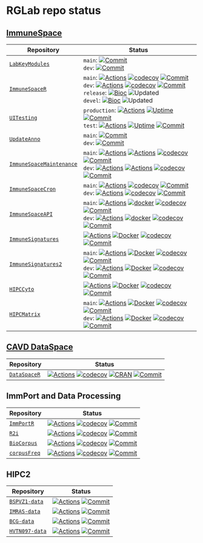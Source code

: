 # RGLab repo status

## [ImmuneSpace](https://immunespace.org/)

| Repository | Status |
| ---- | ------ |
| [`LabKeyModules`]() | `main`: [![Commit](https://img.shields.io/github/last-commit/RGLab/LabKeyModules/main)](https://github.com/RGLab/LabKeyModules/commits/main)<br>`dev`: [![Commit](https://img.shields.io/github/last-commit/RGLab/LabKeyModules/dev)](https://github.com/RGLab/LabKeyModules/commits/dev) |
| [`ImmuneSpaceR`](https://github.com/RGLab/ImmuneSpaceR) | `main`: [![Actions](https://github.com/RGLab/ImmuneSpaceR/workflows/R-CMD-check/badge.svg?branch=main)](https://github.com/RGLab/ImmuneSpaceR/actions/workflows/R-CMD-check.yaml?query=branch:main) [![codecov](https://codecov.io/gh/RGLab/ImmuneSpaceR/branch/main/graph/badge.svg)](https://codecov.io/gh/RGLab/ImmuneSpaceR/branch/main) [![Commit](https://img.shields.io/github/last-commit/RGLab/ImmuneSpaceR/main)](https://github.com/RGLab/ImmuneSpaceR/commits/main)<br>`dev`: [![Actions](https://github.com/RGLab/ImmuneSpaceR/workflows/R-CMD-check/badge.svg?branch=dev)](https://github.com/RGLab/ImmuneSpaceR/actions/workflows/R-CMD-check.yaml?query=branch:dev) [![codecov](https://codecov.io/gh/RGLab/ImmuneSpaceR/branch/dev/graph/badge.svg)](https://codecov.io/gh/RGLab/ImmuneSpaceR/branch/dev) [![Commit](https://img.shields.io/github/last-commit/RGLab/ImmuneSpaceR/dev)](https://github.com/RGLab/ImmuneSpaceR/commits/dev)<br>`release`: [![Bioc](http://www.bioconductor.org/shields/build/release/bioc/ImmuneSpaceR.svg)](https://bioconductor.org/checkResults/release/bioc-LATEST/ImmuneSpaceR) ![Updated](https://bioconductor.org/shields/lastcommit/release/bioc/ImmuneSpaceR.svg) <br>`devel`: [![Bioc](http://www.bioconductor.org/shields/build/devel/bioc/ImmuneSpaceR.svg)](https://bioconductor.org/checkResults/devel/bioc-LATEST/ImmuneSpaceR) ![Updated](https://bioconductor.org/shields/lastcommit/devel/bioc/ImmuneSpaceR.svg) |
| [`UITesting`](https://github.com/RGLab/UITesting) | `production`: [![Actions](https://github.com/RGLab/UITesting/workflows/UITesting/badge.svg?branch=main)](https://github.com/RGLab/UITesting/actions/workflows/UITesting.yaml?query=branch:main) [![Uptime](https://img.shields.io/uptimerobot/status/m777059647-11e17c1ae988b2310ead19df)](https://uptimerobot.com/dashboard#777059647) [![Commit](https://img.shields.io/github/last-commit/RGLab/UITesting/main)](https://github.com/RGLab/UITesting/commits/main)<br>`test`: [![Actions](https://github.com/RGLab/UITesting/workflows/UITesting/badge.svg?branch=dev)](https://github.com/RGLab/UITesting/actions/workflows/UITesting.yaml?query=branch:dev) [![Uptime](https://img.shields.io/uptimerobot/status/m777059648-609496c1c4c8d47df14b58a2)](https://uptimerobot.com/dashboard#777059648) [![Commit](https://img.shields.io/github/last-commit/RGLab/UITesting/dev)](https://github.com/RGLab/UITesting/commits/dev) |
| [`UpdateAnno`](https://github.com/RGLab/UpdateAnno) | `main`: [![Commit](https://img.shields.io/github/last-commit/RGLab/UpdateAnno/main)](https://github.com/RGLab/UpdateAnno/commits/main)<br>`dev`: [![Commit](https://img.shields.io/github/last-commit/RGLab/UpdateAnno/dev)](https://github.com/RGLab/UpdateAnno/commits/dev) |
| [`ImmuneSpaceMaintenance`](https://github.com/RGLab/ImmuneSpaceMaintenance) | `main`: [![Actions](https://github.com/RGLab/ImmuneSpaceMaintenance/workflows/R-CMD-check/badge.svg?branch=main)](https://github.com/RGLab/ImmuneSpaceMaintenance/actions?query=branch:main) [![Actions](https://github.com/RGLab/ImmuneSpaceMaintenance/workflows/IS-Maintenance/badge.svg?branch=main)](https://github.com/RGLab/ImmuneSpaceMaintenance/actions?query=branch:main) [![codecov](https://codecov.io/gh/RGLab/ImmuneSpaceMaintenance/branch/main/graph/badge.svg)](https://codecov.io/gh/RGLab/ImmuneSpaceMaintenance?branch=main) [![Commit](https://img.shields.io/github/last-commit/RGLab/ImmuneSpaceMaintenance/main)](https://github.com/RGLab/ImmuneSpaceMaintenance/commits/main)<br>`dev`: [![Actions](https://github.com/RGLab/ImmuneSpaceMaintenance/workflows/R-CMD-check/badge.svg?branch=dev)](https://github.com/RGLab/ImmuneSpaceMaintenance/actions?query=branch:dev) [![Actions](https://github.com/RGLab/ImmuneSpaceMaintenance/workflows/IS-Maintenance/badge.svg?branch=dev)](https://github.com/RGLab/ImmuneSpaceMaintenance/actions?query=branch:dev) [![codecov](https://codecov.io/gh/RGLab/ImmuneSpaceMaintenance/branch/dev/graph/badge.svg)](https://codecov.io/gh/RGLab/ImmuneSpaceMaintenance?branch=dev) [![Commit](https://img.shields.io/github/last-commit/RGLab/ImmuneSpaceMaintenance/dev)](https://github.com/RGLab/ImmuneSpaceMaintenance/commits/dev) |
| [`ImmuneSpaceCron`](https://github.com/RGLab/ImmuneSpaceCron) | `main`: [![Actions](https://github.com/RGLab/ImmuneSpaceCron/workflows/R-CMD-check/badge.svg?branch=main)](https://github.com/RGLab/ImmuneSpaceCron/actions?query=branch:main) [![codecov](https://codecov.io/gh/RGLab/ImmuneSpaceCron/branch/main/graph/badge.svg)](https://codecov.io/gh/RGLab/ImmuneSpaceCron?branch=main) [![Commit](https://img.shields.io/github/last-commit/RGLab/ImmuneSpaceCron/main)](https://github.com/RGLab/ImmuneSpaceCron/commits/main)<br>`dev`: [![Actions](https://github.com/RGLab/ImmuneSpaceCron/workflows/R-CMD-check/badge.svg?branch=dev)](https://github.com/RGLab/ImmuneSpaceCron/actions?query=branch:dev) [![codecov](https://codecov.io/gh/RGLab/ImmuneSpaceCron/branch/dev/graph/badge.svg)](https://codecov.io/gh/RGLab/ImmuneSpaceCron?branch=dev) [![Commit](https://img.shields.io/github/last-commit/RGLab/ImmuneSpaceCron/dev)](https://github.com/RGLab/ImmuneSpaceCron/commits/dev) |
| [`ImmuneSpaceAPI`](https://github.com/RGLab/ImmuneSpaceAPI) | `main`: [![Actions](https://github.com/RGLab/ImmuneSpaceAPI/workflows/R-CMD-check/badge.svg?branch=main)](https://github.com/RGLab/ImmuneSpaceAPI/actions?query=branch:main) [![docker](https://github.com/RGLab/ImmuneSpaceAPI/actions/workflows/docker-build.yaml/badge.svg?branch=main)](https://hub.docker.com/r/rglab/immunespaceapi) [![codecov](https://codecov.io/gh/RGLab/ImmuneSpaceAPI/branch/main/graph/badge.svg)](https://codecov.io/gh/RGLab/ImmuneSpaceAPI?branch=main) [![Commit](https://img.shields.io/github/last-commit/RGLab/ImmuneSpaceAPI/main)](https://github.com/RGLab/ImmuneSpaceAPI/commits/main)<br>`dev`: [![Actions](https://github.com/RGLab/ImmuneSpaceAPI/workflows/R-CMD-check/badge.svg?branch=dev)](https://github.com/RGLab/ImmuneSpaceAPI/actions?query=branch:dev) [![docker](https://github.com/RGLab/ImmuneSpaceAPI/actions/workflows/docker-build.yaml/badge.svg?branch=dev)](https://hub.docker.com/r/rglab/immunespaceapi) [![codecov](https://codecov.io/gh/RGLab/ImmuneSpaceAPI/branch/dev/graph/badge.svg)](https://codecov.io/gh/RGLab/ImmuneSpaceAPI?branch=dev) [![Commit](https://img.shields.io/github/last-commit/RGLab/ImmuneSpaceAPI/dev)](https://github.com/RGLab/ImmuneSpaceAPI/commits/dev) |
| [`ImmuneSignatures`](https://github.com/RGLab/ImmuneSignatures) | [![Actions](https://github.com/RGLab/ImmuneSignatures/actions/workflows/R-CMD-check.yaml/badge.svg?branch=main)](https://github.com/RGLab/ImmuneSignatures/actions/workflows/R-CMD-check.yaml?query=branch:main) [![Docker](https://github.com/RGLab/ImmuneSignatures/actions/workflows/docker-build.yaml/badge.svg?branch=main)](https://hub.docker.com/r/rglab/immunesignatures) [![codecov](https://codecov.io/gh/RGLab/ImmuneSignatures/branch/main/graph/badge.svg)](https://codecov.io/gh/RGLab/ImmuneSignatures?branch=main) [![Commit](https://img.shields.io/github/last-commit/RGLab/ImmuneSignatures/main)](https://github.com/RGLab/ImmuneSignatures/commits/main) |
| [`ImmuneSignatures2`](https://github.com/RGLab/ImmuneSignatures2) | `main`: [![Actions](https://github.com/RGLab/ImmuneSignatures2/actions/workflows/R-CMD-check.yaml/badge.svg?branch=main)](https://github.com/RGLab/ImmuneSignatures2/actions/workflows/R-CMD-check.yaml?query=branch:main) [![Docker](https://github.com/RGLab/ImmuneSignatures2/actions/workflows/docker-build.yaml/badge.svg?branch=main)](https://hub.docker.com/r/rglab/immunesignatures2) [![codecov](https://codecov.io/gh/RGLab/ImmuneSignatures2/branch/main/graph/badge.svg)](https://codecov.io/gh/RGLab/ImmuneSignatures2?branch=main) [![Commit](https://img.shields.io/github/last-commit/RGLab/ImmuneSignatures2/main)](https://github.com/RGLab/ImmuneSignatures2/commits/main)<br>`dev`: [![Actions](https://github.com/RGLab/ImmuneSignatures2/actions/workflows/R-CMD-check.yaml/badge.svg?branch=dev)](https://github.com/RGLab/ImmuneSignatures2/actions/workflows/R-CMD-check.yaml?query=branch:dev) [![Docker](https://github.com/RGLab/ImmuneSignatures2/actions/workflows/docker-build.yaml/badge.svg?branch=dev)](https://hub.docker.com/r/rglab/immunesignatures2) [![codecov](https://codecov.io/gh/RGLab/ImmuneSignatures2/branch/dev/graph/badge.svg)](https://codecov.io/gh/RGLab/ImmuneSignatures2?branch=dev) [![Commit](https://img.shields.io/github/last-commit/RGLab/ImmuneSignatures2/dev)](https://github.com/RGLab/ImmuneSignatures2/commits/dev) |
| [`HIPCCyto`](https://github.com/RGLab/HIPCCyto) | [![Actions](https://github.com/RGLab/HIPCCyto/workflows/R-CMD-check/badge.svg?branch=main)](https://github.com/RGLab/HIPCCyto/actions/workflows/R-CMD-check.yaml?query=branch:main) [![Docker](https://github.com/RGLab/HIPCCyto/actions/workflows/docker-build.yaml/badge.svg?branch=main)](https://hub.docker.com/r/rglab/hipccyto) [![codecov](https://codecov.io/gh/RGLab/HIPCCyto/branch/main/graph/badge.svg)](https://codecov.io/gh/RGLab/HIPCCyto?branch=main) [![Commit](https://img.shields.io/github/last-commit/RGLab/hipccyto)](https://github.com/RGLab/HIPCCyto/commits/main) |
| [`HIPCMatrix`](https://github.com/RGLab/HIPCMatrix) | `main`: [![Actions](https://github.com/RGLab/HIPCMatrix/actions/workflows/R-CMD-check.yaml/badge.svg?branch=main)](https://github.com/RGLab/HIPCMatrix/actions/workflows/R-CMD-check.yaml?query=branch:main) [![Docker](https://github.com/RGLab/HIPCMatrix/actions/workflows/docker-build.yaml/badge.svg?branch=main)](https://hub.docker.com/r/rglab/hipcmatrix) [![codecov](https://codecov.io/gh/RGLab/HIPCMatrix/branch/main/graph/badge.svg)](https://codecov.io/gh/RGLab/HIPCMatrix?branch=main) [![Commit](https://img.shields.io/github/last-commit/RGLab/HIPCMatrix/main)](https://github.com/RGLab/HIPCMatrix/commits/main)<br>`dev`: [![Actions](https://github.com/RGLab/HIPCMatrix/actions/workflows/R-CMD-check.yaml/badge.svg?branch=dev)](https://github.com/RGLab/HIPCMatrix/actions/workflows/R-CMD-check.yaml?query=branch:dev) [![Docker](https://github.com/RGLab/HIPCMatrix/actions/workflows/docker-build.yaml/badge.svg?branch=dev)](https://hub.docker.com/r/rglab/hipcmatrix) [![codecov](https://codecov.io/gh/RGLab/HIPCMatrix/branch/dev/graph/badge.svg)](https://codecov.io/gh/RGLab/HIPCMatrix?branch=dev) [![Commit](https://img.shields.io/github/last-commit/RGLab/HIPCMatrix/dev)](https://github.com/RGLab/HIPCMatrix/commits/dev) |


## [CAVD DataSpace](https://dataspace.cavd.org/)

| Repository | Status |
| ---- | ------ |
| [`DataSpaceR`](https://github.com/ropensci/DataSpaceR) | [![Actions](https://github.com/ropensci/DataSpaceR/workflows/R-CMD-check/badge.svg?branch=main)](https://github.com/ropensci/DataSpaceR/actions/workflows/R-CMD-check.yaml?query=branch:main) [![codecov](https://codecov.io/gh/ropensci/DataSpaceR/branch/main/graph/badge.svg)](https://codecov.io/gh/ropensci/DataSpaceR/branch/main) [![CRAN](https://cranchecks.info/badges/worst/DataSpaceR)](https://cran.r-project.org/web/checks/check_results_DataSpaceR.html) [![Commit](https://img.shields.io/github/last-commit/ropensci/DataSpaceR)](https://github.com/RGLab/HIPCMatrix/commits/main) |


## ImmPort and Data Processing

| Repository | Status |
| ---- | ------ |
| [`ImmPortR`](https://github.com/RGLab/ImmPortR) | [![Actions](https://github.com/RGLab/ImmPortR/workflows/R-CMD-check/badge.svg?branch=main)](https://github.com/RGLab/ImmPortR/actions/workflows/R-CMD-check.yaml?query=branch:main) [![codecov](https://codecov.io/gh/RGLab/ImmPortR/branch/main/graph/badge.svg)](https://codecov.io/github/RGLab/ImmPortR?branch=main) [![Commit](https://img.shields.io/github/last-commit/RGLab/ImmPortR)](https://github.com/RGLab/ImmPortR/commits/main) |
| [`R2i`](https://github.com/RGLab/R2i) | [![Actions](https://github.com/RGLab/R2i/workflows/R-CMD-check/badge.svg?branch=main)](https://github.com/RGLab/R2i/actions/workflows/R-CMD-check.yaml?query=branch:main) [![codecov](https://codecov.io/gh/RGLab/R2i/branch/main/graph/badge.svg)](https://codecov.io/gh/RGLab/R2i?branch=main) [![Commit](https://img.shields.io/github/last-commit/RGLab/R2i/main)](https://github.com/RGLab/R2i/commits/main) |
| [`BioCorpus`](https://github.com/RGLab/BioCorpus) | [![Actions](https://github.com/RGLab/BioCorpus/workflows/R-CMD-check/badge.svg?branch=main)](https://github.com/RGLab/BioCorpus/actions/workflows/R-CMD-check.yaml?query=branch:main) [![codecov](https://codecov.io/gh/RGLab/BioCorpus/branch/main/graph/badge.svg)](https://codecov.io/gh/RGLab/BioCorpus?branch=main) [![Commit](https://img.shields.io/github/last-commit/RGLab/BioCorpus/main)](https://github.com/RGLab/BioCorpus/commits/main) |
| [`corpusFreq`](https://github.com/RGLab/corpusFreq) | [![Actions](https://github.com/RGLab/corpusFreq/workflows/R-CMD-check/badge.svg?branch=main)](https://github.com/RGLab/corpusFreq/actions/workflows/R-CMD-check.yaml?query=branch:main) [![codecov](https://codecov.io/gh/RGLab/corpusFreq/branch/main/graph/badge.svg)](https://codecov.io/gh/RGLab/corpusFreq?branch=main) [![Commit](https://img.shields.io/github/last-commit/RGLab/corpusFreq/main)](https://github.com/RGLab/corpusFreq/commits/main) |


## HIPC2

| Repository | Status |
| ---- | ------ |
| [`BSPVZ1-data`](https://github.com/RGLab/BSPVZ1-data) | [![Actions](https://github.com/RGLab/BSPVZ1-data/workflows/R-CMD-check/badge.svg?branch=main)](https://github.com/RGLab/BSPVZ1-data/actions/workflows/R-CMD-check.yaml?query=branch:main) [![Commit](https://img.shields.io/github/last-commit/RGLab/BSPVZ1-data/main)](https://github.com/RGLab/BSPVZ1-data/commits/main) |
| [`IMRAS-data`](https://github.com/RGLab/IMRAS-data) | [![Actions](https://github.com/RGLab/IMRAS-data/workflows/R-CMD-check/badge.svg?branch=main)](https://github.com/RGLab/IMRAS-data/actions/workflows/R-CMD-check.yaml?query=branch:main) [![Commit](https://img.shields.io/github/last-commit/RGLab/IMRAS-data/main)](https://github.com/RGLab/IMRAS-data/commits/main) |
| [`BCG-data`](https://github.com/RGLab/BCG-data) | [![Actions](https://github.com/RGLab/BCG-data/workflows/R-CMD-check/badge.svg?branch=main)](https://github.com/RGLab/BCG-data/actions/workflows/R-CMD-check.yaml?query=branch:main) [![Commit](https://img.shields.io/github/last-commit/RGLab/BCG-data/main)](https://github.com/RGLab/BCG-data/commits/main) |
| [`HVTN097-data`](https://github.com/RGLab/HVTN097-data) | [![Actions](https://github.com/RGLab/HVTN097.data/workflows/R-CMD-check/badge.svg?branch=main)](https://github.com/RGLab/HVTN097-data/actions/workflows/R-CMD-check.yaml?query=branch:main) [![Commit](https://img.shields.io/github/last-commit/RGLab/HVTN097-data/main)](https://github.com/RGLab/HVTN097-data/commits/main) |
